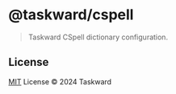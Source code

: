 # @taskward/cspell

> Taskward CSpell dictionary configuration.

## License

[MIT](/LICENSE) License &copy; 2024 Taskward
